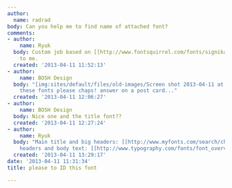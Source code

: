 ```yaml
---
author:
  name: radrad
body: Can you help me to find name of attached font?
comments:
- author:
    name: Ryuk
  body: Custom job based on [[http://www.fontsquirrel.com/fonts/signika|Signika]]
    to me.
  created: '2013-04-11 11:52:13'
- author:
    name: BOSH Design
  body: "[img:sites/default/files/old-images/Screen shot 2013-04-11 at 12_5894.04.33.png]\r\n\r\nName
    these fonts please chaps! answer on a post card..."
  created: '2013-04-11 12:06:27'
- author:
    name: BOSH Design
  body: Nice one and the title font??
  created: '2013-04-11 12:27:24'
- author:
    name: Ryuk
  body: "Main title and big headers: [[http://www.myfonts.com/search/chevalier|Chevalier]]\r\nSmall
    headers and body text: [[http://www.typography.com/fonts/font_overview.php?productLineID=100033|Archer]]"
  created: '2013-04-11 13:29:17'
date: '2013-04-11 11:31:34'
title: please to ID this font

---
```

